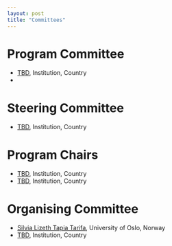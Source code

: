 ```yaml
---
layout: post
title: "Committees"
---
```


# Program Committee

 - [TBD](https://), Institution, Country
 -  

# Steering Committee

 - [TBD](https://), Institution, Country

# Program Chairs

 - [TBD](https://), Institution, Country
 - [TBD](https://), Institution, Country

# Organising Committee
 - [Silvia Lizeth Tapia Tarifa](https://www.mn.uio.no/ifi/english/people/aca/sltarifa/index.html), University of Oslo, Norway
 - [TBD](https://), Institution, Country
 
